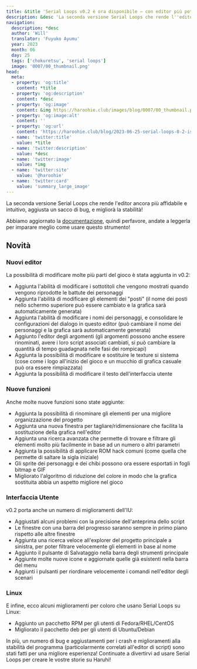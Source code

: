 ```yaml
---
title: &title 'Serial Loops v0.2 è ora disponibile – con editor più potenti e una migliore affidabilità!'
description: &desc 'La seconda versione Serial Loops che rende l''editor ancora più affidabile e intuitivo, aggiusta un sacco di bug, e migliorà la stabilità!'
navigation:
  description: *desc
  author: 'Will'
  translator: 'Fuyuko Ayumu'
  year: 2023
  month: 06
  day: 25
  tags: ['chokuretsu', 'serial loops']
  image: '0007/00_thumbnail.png'
head:
  meta:
  - property: 'og:title'
    content: *title
  - property: 'og:description'
    content: *desc
  - property: 'og:image'
    content: &img https://haroohie.club/images/blog/0007/00_thumbnail.png
  - property: 'og:image:alt'
    content: ''
  - property: 'og:url'
    content: 'https://haroohie.club/blog/2023-06-25-serial-loops-0-2-is-out-now'
  - name: 'twitter:title'
    value: *title
  - name: 'twitter:description'
    value: *desc
  - name: 'twitter:image'
    value: *img
  - name: 'twitter:site'
    value: '@haroohie'
  - name: 'twitter:card'
    value: 'summary_large_image'
---
```


La seconda versione Serial Loops che rende l'editor ancora più affidabile e intuitivo, aggiusta un sacco di bug, e migliorà la stabilità!

Abbiamo aggiornato la [documentazione](/it/chokuretsu/serial-loops/), quindi perfavore, andate a leggerla per imparare meglio come usare questo strumento!

## Novità
### Nuovi editor
La possibilità di modificare molte più parti del gioco è stata aggiunta in v0.2:
* Aggiunta l'abilità di modificare i sottotitoli che vengono mostrati quando vengono riprodotte le battute dei personaggi
* Aggiunta l'abilità di modificare gli elementi dei "posti" (il nome dei posti nello schermo superiore può essere cambiato e la grafica sarà automaticamente generata)
* Aggiunta l'abilità di modificare i nomi dei personaggi, e consolidare le configurazioni del dialogo in questo editor (può cambiare il nome dei personaggi e la grafica sarà automaticamente generata)
* Aggiunto l'editor degli argomenti (gli argomenti possono anche essere rinominati, avere i loro script associati cambiati, si può cambiare la quantità di tempo guadagnata nelle fasi dei rompicapi)
* Aggiunta la possibilità di modificare e sostituire le texture si sistema (cose come i logo all'inizio del gioco e un mucchio di grafica casuale può ora essere rimpiazzata)
* Aggiunta la possibilità di modificare il testo dell'interfaccia utente

### Nuove funzioni
Anche molte nuove funzioni sono state aggiunte:
* Aggiunta la possibilità di rinominare gli elementi per una migliore organizzazione del progetto
* Aggiunta una nuova finestra per tagliare/ridimensionare che facilita la sostituzione della grafica nell'editor
* Aggiunta una ricerca avanzata che permette di trovare e filtrare gli elementi molto più facilmente in base ad un numero o altri parametri
* Aggiunta la possibilità di applicare ROM hack comuni (come quella che permette di saltare la sigla iniziale)
* Gli sprite dei personaggi e dei chibi possono ora essere esportati in fogli bitmap e GIF
* Migliorato l'algoritmo di riduzione del colore in modo che la grafica sostituita abbia un aspetto migliore nel gioco

### Interfaccia Utente
v0.2 porta anche un numero di miglioramenti dell'IU:
* Aggiustati alcuni problemi con la precisione dell'anteprima dello script
* Le finestre con una barra del progresso saranno sempre in primo piano rispetto alle altre finestre
* Aggiunta una ricerca veloce all'explorer del progetto principale a sinistra, per poter filtrare velocemente gli elementi in base al nome
* Aggiunto il pulsante di Salvataggio nella barra degli strumenti principale
* Aggiunte molte nuove icone e aggiornate quelle già esistenti nella barra del menu
* Aggiunti i pulsanti per riordinare velocemente i comandi nell'editor degli scenari

### Linux
E infine, ecco alcuni miglioramenti per coloro che usano Serial Loops su Linux:
* Aggiunto un pacchetto RPM per gli utenti di Fedora/RHEL/CentOS
* Migliorato il pacchetto deb per gli utenti di Ubuntu/Debian

In più, un numero di bug e aggiustamenti per i crash e miglioramenti alla stabilità del programma (particolarmente correlati all'editor di script) sono stati fatti per una migliore esperienza! Continuate a divertirvi ad usare Serial Loops per creare le vostre storie su Haruhi!